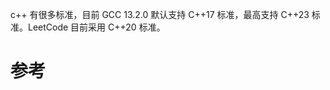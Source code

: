 
c++ 有很多标准，目前 GCC 13.2.0 默认支持 C++17 标准，最高支持 C++23 标准。LeetCode 目前采用 C++20 标准。

# 参考

[^1]: GCC -std编译标准一览表. https://c.biancheng.net/view/8053.html.
